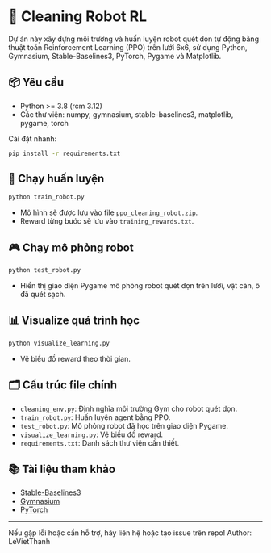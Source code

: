 # 🤖 Cleaning Robot RL

Dự án này xây dựng môi trường và huấn luyện robot quét dọn tự động bằng thuật toán Reinforcement Learning (PPO) trên lưới 6x6, sử dụng Python, Gymnasium, Stable-Baselines3, PyTorch, Pygame và Matplotlib.

## 📦 Yêu cầu
- Python >= 3.8 (rcm 3.12)
- Các thư viện: numpy, gymnasium, stable-baselines3, matplotlib, pygame, torch

Cài đặt nhanh:
```bash
pip install -r requirements.txt
```

## 🚀 Chạy huấn luyện
```bash
python train_robot.py
```
- Mô hình sẽ được lưu vào file `ppo_cleaning_robot.zip`.
- Reward từng bước sẽ lưu vào `training_rewards.txt`.

## 🎮 Chạy mô phỏng robot
```bash
python test_robot.py
```
- Hiển thị giao diện Pygame mô phỏng robot quét dọn trên lưới, vật cản, ô đã quét sạch.

## 📊 Visualize quá trình học
```bash
python visualize_learning.py
```
- Vẽ biểu đồ reward theo thời gian.

## 🗂️ Cấu trúc file chính
- `cleaning_env.py`: Định nghĩa môi trường Gym cho robot quét dọn.
- `train_robot.py`: Huấn luyện agent bằng PPO.
- `test_robot.py`: Mô phỏng robot đã học trên giao diện Pygame.
- `visualize_learning.py`: Vẽ biểu đồ reward.
- `requirements.txt`: Danh sách thư viện cần thiết.

## 📚 Tài liệu tham khảo
- [Stable-Baselines3](https://stable-baselines3.readthedocs.io/)
- [Gymnasium](https://gymnasium.farama.org/)
- [PyTorch](https://pytorch.org/)

---
Nếu gặp lỗi hoặc cần hỗ trợ, hãy liên hệ hoặc tạo issue trên repo!
Author: LeVietThanh